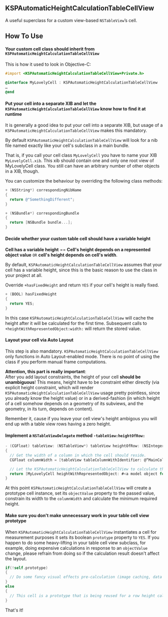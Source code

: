 ## KSPAutomaticHeightCalculationTableCellView

A useful superclass for a custom view-based `NSTableView`’s cell.

## How To Use

#### Your custom cell class should inherit from `KSPAutomaticHeightCalculationTableCellView`

This is how it used to look in Objective-C:

```objective-c
#import <KSPAutomaticHeightCalculationTableCellView+Private.h>

@interface MyLovelyCell : KSPAutomaticHeightCalculationTableCellView
…
@end
```

#### Put your cell into a separate XIB and let the `KSPAutomaticHeightCalculationTableCellView` know how to find it at runtime

It is generally a good idea to put your cell into a separate XIB, but usage of a `KSPAutomaticHeightCalculationTableCellView` makes this mandatory.

By default `KSPAutomaticHeightCalculationTableCellView` will look for a nib file named exactly like your cell's subclass in a main bundle.

That is, if you call your cell class `MyLovelyCell` you have to name your XIB `MyLovelyCell.xib`. This xib should contain one and only one root view of MyLovelyCell class. You still can have an arbitrary number of other objects in a XIB, though.

You can customize the behaviour by overriding the following class methods:

```objective-c
+ (NSString*) correspondingNibName
{
  return @"SomethingDifferent";
}
```

```objective-c
+ (NSBundle*) correspondingBundle
{
  return [NSBundle bundle...];
}
```

#### Decide whether your custom table cell should have a variable height

**Cell has a variable height** == **Cell's height depends on a represented object value** `OR` **cell's height depends on cell's width**.

By default, `KSPAutomaticHeightCalculationTableCellView` assumes that your cell has a variable height, since this is the basic reason to use the class in your project at all.

Override `+hasFixedHeight` and return `YES` if your cell's height is really fixed.

```objective-c
+ (BOOL) hasFixedHeight
{
  return YES;
}
```

In this case `KSPAutomaticHeightCalculationTableCellView` will cache the height after it will be calculated for the first time. Subsequent calls to `+heightWithRepresentedObject:width:` will return the stored value.

#### Layout your cell via Auto Layout

This step is also mandatory. `KSPAutomaticHeightCalculationTableCellView` only functions in Auto Layout-enabled mode. There is no point of using the class if you perform manual frame computations.

**Attention, this part is really important**:  
After you add layout constraints, the height of your cell __should be unambiguous__! This means, height have to be constraint either directly (via explicit height constraint, which will render `KSPAutomaticHeightCalculationTableCellView` usage pretty pointless, since you already know the height value) or in a derived-fashion (in which height of a cell somehow depends on a geometry of its subviews, and the geometry, in its turn, depends on content).

Remember it, cause if you leave your cell view's height ambigous you will end up with a table view rows having a zero height.

#### Implement a `NSTableViewDelegate` method `-tableView:heightOfRow:`

```objective-c
- (CGFloat) tableView: (NSTableView*) tableView heightOfRow: (NSInteger) row
{
  // Get the width of a column in which the cell should reside.
  CGFloat columnWidth = [tableView tableColumnWithIdentifier: @“MainColumn”].width;

  // Let the KSPAutomaticHeightCalculationTableCellView to calculate the preffered cell height for you.
  return [MyLovelyCell heightWithRepresentedObject: #<a model object for this row> width: columnWidth];
}
```

At this point `KSPAutomaticHeightCalculationTableCellView` will create a prototype cell instance, set its `objectValue` property to the passed value, constrain its width to the `columnWidth` and calculate the minimum required height.

#### Make sure you don't make unnecessary work in your table cell view prototype

When `KSPAutomaticHeightCalculationTableCellView` instantiates a cell for measurement purposes it sets its boolean `prototype` property to `YES`. If you happen to do some heavy-lifting in your table cell view subclass, for example, doing expensive calculations in response to an `objectValue` change, please refrain from doing so if the calculation result doesn't affect the layout.

```objective-c
if(!self.prototype)
{
  // Do some fancy visual effects pre-calculation (image caching, data detection and so on...).
}
else
{
  // This cell is a prototype that is being reused for a row height calculation (possibly hundreds times per second).
}
```

That's it!
